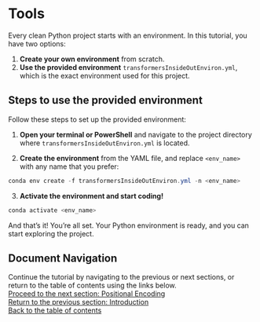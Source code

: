 # Tools
Every clean Python project starts with an environment. In this tutorial, you have two options: 

1. **Create your own environment** from scratch.
2. **Use the provided environment** `transformersInsideOutEnviron.yml`, which is the exact environment used for this project.

## Steps to use the provided environment

Follow these steps to set up the provided environment:

1. **Open your terminal or PowerShell** and navigate to the project directory where `transformersInsideOutEnviron.yml` is located.

2. **Create the environment** from the YAML file, and replace `<env_name>` with any name that you prefer:
```powershell
conda env create -f transformersInsideOutEnviron.yml -n <env_name>
```

3. **Activate the environment and start coding!**
```powershell
conda activate <env_name>
```

And that’s it! You’re all set. Your Python environment is ready, and you can start exploring the project.

## Document Navigation
Continue the tutorial by navigating to the previous or next sections, or return to the table of contents using the links below. <br>
[Proceed to the next section: Positional Encoding](./Positional%20Encoding.md) <br>
[Return to the previous section: Introduction](./Introduction.md) <br>
[Back to the table of contents](/) <br>